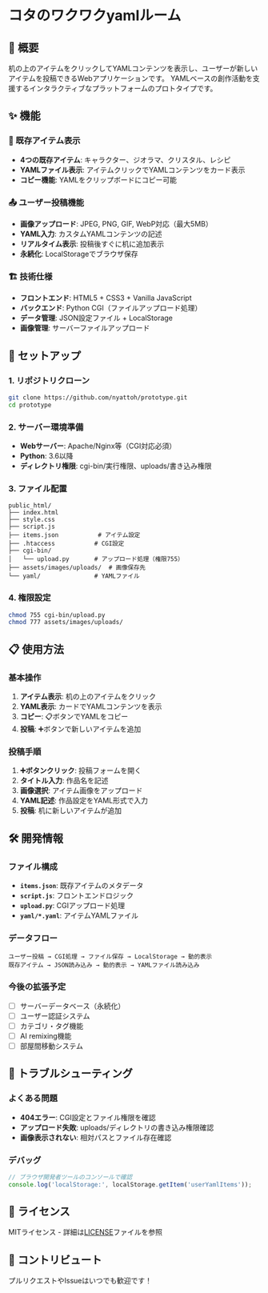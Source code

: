 # コタのワクワクyamlルーム

## 🌟 概要
机の上のアイテムをクリックしてYAMLコンテンツを表示し、ユーザーが新しいアイテムを投稿できるWebアプリケーションです。
YAMLベースの創作活動を支援するインタラクティブなプラットフォームのプロトタイプです。

## ✨ 機能

### 📖 既存アイテム表示
- **4つの既存アイテム**: キャラクター、ジオラマ、クリスタル、レシピ
- **YAMLファイル表示**: アイテムクリックでYAMLコンテンツをカード表示
- **コピー機能**: YAMLをクリップボードにコピー可能

### 📤 ユーザー投稿機能
- **画像アップロード**: JPEG, PNG, GIF, WebP対応（最大5MB）
- **YAML入力**: カスタムYAMLコンテンツの記述
- **リアルタイム表示**: 投稿後すぐに机に追加表示
- **永続化**: LocalStorageでブラウザ保存

### 🏗️ 技術仕様
- **フロントエンド**: HTML5 + CSS3 + Vanilla JavaScript
- **バックエンド**: Python CGI（ファイルアップロード処理）
- **データ管理**: JSON設定ファイル + LocalStorage
- **画像管理**: サーバーファイルアップロード

## 🚀 セットアップ

### 1. リポジトリクローン
```bash
git clone https://github.com/nyattoh/prototype.git
cd prototype
```

### 2. サーバー環境準備
- **Webサーバー**: Apache/Nginx等（CGI対応必須）
- **Python**: 3.6以降
- **ディレクトリ権限**: cgi-bin/実行権限、uploads/書き込み権限

### 3. ファイル配置
```
public_html/
├── index.html
├── style.css
├── script.js
├── items.json           # アイテム設定
├── .htaccess           # CGI設定
├── cgi-bin/
│   └── upload.py       # アップロード処理（権限755）
├── assets/images/uploads/  # 画像保存先
└── yaml/               # YAMLファイル
```

### 4. 権限設定
```bash
chmod 755 cgi-bin/upload.py
chmod 777 assets/images/uploads/
```

## 📋 使用方法

### 基本操作
1. **アイテム表示**: 机の上のアイテムをクリック
2. **YAML表示**: カードでYAMLコンテンツを表示
3. **コピー**: 📋ボタンでYAMLをコピー
4. **投稿**: ➕ボタンで新しいアイテムを追加

### 投稿手順
1. **➕ボタンクリック**: 投稿フォームを開く
2. **タイトル入力**: 作品名を記述
3. **画像選択**: アイテム画像をアップロード
4. **YAML記述**: 作品設定をYAML形式で入力
5. **投稿**: 机に新しいアイテムが追加

## 🛠️ 開発情報

### ファイル構成
- **`items.json`**: 既存アイテムのメタデータ
- **`script.js`**: フロントエンドロジック
- **`upload.py`**: CGIアップロード処理
- **`yaml/*.yaml`**: アイテムYAMLファイル

### データフロー
```
ユーザー投稿 → CGI処理 → ファイル保存 → LocalStorage → 動的表示
既存アイテム → JSON読み込み → 動的表示 → YAMLファイル読み込み
```

### 今後の拡張予定
- [ ] サーバーデータベース（永続化）
- [ ] ユーザー認証システム
- [ ] カテゴリ・タグ機能
- [ ] AI remixing機能
- [ ] 部屋間移動システム

## 🐛 トラブルシューティング

### よくある問題
- **404エラー**: CGI設定とファイル権限を確認
- **アップロード失敗**: uploads/ディレクトリの書き込み権限確認
- **画像表示されない**: 相対パスとファイル存在確認

### デバッグ
```javascript
// ブラウザ開発者ツールのコンソールで確認
console.log('localStorage:', localStorage.getItem('userYamlItems'));
```

## 📄 ライセンス
MITライセンス - 詳細は[LICENSE](LICENSE)ファイルを参照

## 🤝 コントリビュート
プルリクエストやIssueはいつでも歓迎です！ 